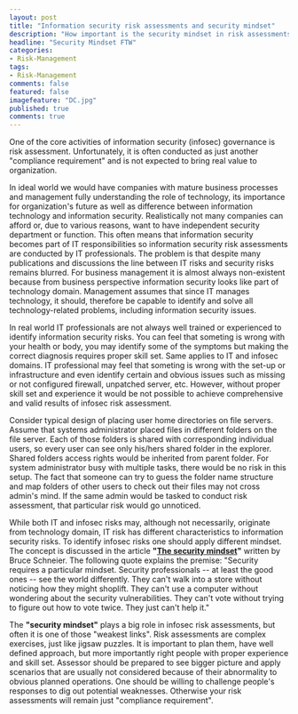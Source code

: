 ```yaml
---
layout: post
title: "Information security risk assessments and security mindset"
description: "How important is the security mindset in risk assessments"
headline: "Security Mindset FTW"
categories: 
- Risk-Management 
tags: 
- Risk-Management
comments: false
featured: false
imagefeature: "DC.jpg"
published: true
comments: true
---
```

One of the core activities of information security (infosec) governance is risk assessment. Unfortunately, it is often conducted as just another "compliance requirement" and is not expected to bring real value to organization. 

In ideal world we would have companies with mature business processes and management fully understanding the role of technology, its importance for organization's future as well as difference between information technology and information security. Realistically not many companies can afford or, due to various reasons, want to have independent security department or function. This often means that information security becomes part of IT responsibilities so information security risk assessments are conducted by IT professionals. The problem is that despite many publications and discussions the line between IT risks and security risks remains blurred. For business management it is almost always non-existent because from business perspective information security looks like part of technology domain. Management assumes that since IT manages technology, it should, therefore be capable to identify and solve all technology-related problems, including information security issues. 

In real world IT professionals are not always well trained or experienced to identify information security risks. You can feel that someting is wrong with your health or body, you may identify some of the symptoms but making the correct diagnosis requires proper skill set. Same applies to IT and infosec domains. IT professional may feel that someting is wrong with the set-up or infrastructure and even identify certain and obvious issues such as missing or not configured firewall, unpatched server, etc. However, without proper skill set and experience it would be not possible to achieve comprehensive and valid results of infosec risk assessment. 

Consider typical design of placing user home directories on file servers. Assume that systems administrator placed files in different folders on the file server. Each of those folders is shared with corresponding individual users, so every user can see only his/hers shared folder in the explorer. Shared folders access rights would be inherited from parent folder. For system administrator busy with multiple tasks, there would be no risk in this setup. The fact that someone can try to guess the folder name structure and map folders of other users to check out their files may not cross admin's mind. If the same admin would be tasked to conduct risk assessment, that particular risk would go unnoticed. 

While both IT and infosec risks may, although not necessarily, originate from technology domain, IT risk has different characteristics to information security risks. To identify infosec risks one should apply different mindset. The concept is discussed in the article **"[The security mindset](https://www.schneier.com/blog/archives/2008/03/the_security_mi_1.html)"** written by Bruce Schneier. The following quote explains the premise: "Security requires a particular mindset. Security professionals -- at least the good ones -- see the world differently. They can't walk into a store without noticing how they might shoplift. They can't use a computer without wondering about the security vulnerabilities. They can't vote without trying to figure out how to vote twice. They just can't help it." 

The **"security mindset"** plays a big role in infosec risk assessments, but often it is one of those "weakest links". Risk assessments are complex exercises, just like jigsaw puzzles. It is important to plan them, have well defined approach, but more importantly right people with proper experience and skill set. Assessor should be prepared to see bigger picture and apply scenarios that are usually not considered because of their abnormality to obvious planned operations. One should be willing to challenge people's responses to dig out potential weaknesses. Otherwise your risk assessments will remain just "compliance requirement".
